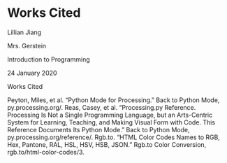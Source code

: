# Works Cited

Lillian Jiang

Mrs. Gerstein 

Introduction to Programming

24 January 2020

Works Cited

Peyton, Miles, et al. “Python Mode for Processing.” Back to Python Mode, py.processing.org/.
Reas, Casey, et al. “Processing.py Reference. Processing Is Not a Single Programming Language, but an Arts-Centric System for Learning, Teaching, and Making Visual Form with Code. This Reference Documents Its Python Mode.” Back to Python Mode, py.processing.org/reference/.
Rgb.to. “HTML Color Codes Names to RGB, Hex, Pantone, RAL, HSL, HSV, HSB, JSON.” Rgb.to Color Conversion, rgb.to/html-color-codes/3.
